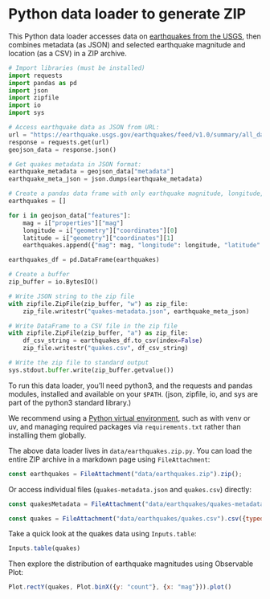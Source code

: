 # Python data loader to generate ZIP

This Python data loader accesses data on [earthquakes from the USGS](https://www.usgs.gov/programs/earthquake-hazards/earthquakes), then combines metadata (as JSON) and selected earthquake magnitude and location (as a CSV) in a ZIP archive.

```python
# Import libraries (must be installed)
import requests
import pandas as pd
import json
import zipfile
import io
import sys

# Access earthquake data as JSON from URL:
url = "https://earthquake.usgs.gov/earthquakes/feed/v1.0/summary/all_day.geojson"
response = requests.get(url)
geojson_data = response.json()

# Get quakes metadata in JSON format:
earthquake_metadata = geojson_data["metadata"]
earthquake_meta_json = json.dumps(earthquake_metadata)

# Create a pandas data frame with only earthquake magnitude, longitude, and latitude:
earthquakes = []

for i in geojson_data["features"]:
    mag = i["properties"]["mag"]
    longitude = i["geometry"]["coordinates"][0]
    latitude = i["geometry"]["coordinates"][1]
    earthquakes.append({"mag": mag, "longitude": longitude, "latitude": latitude})

earthquakes_df = pd.DataFrame(earthquakes)

# Create a buffer
zip_buffer = io.BytesIO()

# Write JSON string to the zip file
with zipfile.ZipFile(zip_buffer, "w") as zip_file:
    zip_file.writestr("quakes-metadata.json", earthquake_meta_json)

# Write DataFrame to a CSV file in the zip file
with zipfile.ZipFile(zip_buffer, "a") as zip_file:
    df_csv_string = earthquakes_df.to_csv(index=False)
    zip_file.writestr("quakes.csv", df_csv_string)

# Write the zip file to standard output
sys.stdout.buffer.write(zip_buffer.getvalue())
```

<div class="note">

To run this data loader, you’ll need python3, and the requests and pandas modules, installed and available on your `$PATH`. (json, zipfile, io, and sys are part of the python3 standard library.)

</div>

<div class="tip">

We recommend using a [Python virtual environment](https://observablehq.com/framework/loaders#venv), such as with venv or uv, and managing required packages via `requirements.txt` rather than installing them globally.

</div>

The above data loader lives in `data/earthquakes.zip.py`. You can load the entire ZIP archive in a markdown page using `FileAttachment`:

```js echo
const earthquakes = FileAttachment("data/earthquakes.zip").zip();
```

Or access individual files (`quakes-metadata.json` and `quakes.csv`) directly:

```js echo
const quakesMetadata = FileAttachment("data/earthquakes/quakes-metadata.json").json();
```

```js echo
const quakes = FileAttachment("data/earthquakes/quakes.csv").csv({typed: true});
```

Take a quick look at the quakes data using `Inputs.table`:

```js echo
Inputs.table(quakes)
```

Then explore the distribution of earthquake magnitudes using Observable Plot:

```js echo
Plot.rectY(quakes, Plot.binX({y: "count"}, {x: "mag"})).plot()
```
